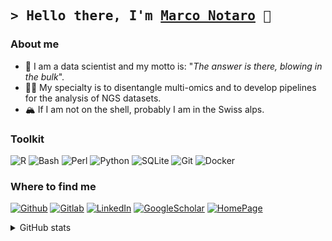 ## <samp>&gt; Hello there, I'm <a href="https://marconotaro.github.io" target="\_blank">Marco Notaro</a> :vulcan_salute: </samp>

### About me

 - :metal: I am a data scientist and my motto is: "_The answer is there, blowing in the bulk_".
 - :man_technologist: My specialty is to disentangle multi-omics and to develop pipelines for the analysis of NGS datasets.
 - :mountain_snow: If I am not on the shell, probably I am in the Swiss alps.

### Toolkit

<!-- https://shields.io/ -->
<!-- https://simpleicons.org/ -->

<p>
  <img alt="R" src="https://img.shields.io/badge/-R-276DC3?style=flat-square&logo=r&logoColor=white"/>
  <img alt="Bash" src="https://img.shields.io/badge/-Bash-4EAA25?style=flat-square&logo=gnu-bash&logoColor=white"/>
  <img alt="Perl" src="https://img.shields.io/badge/-Perl-39457E?style=flat-square&logo=perl&logoColor=white" />
  <img alt="Python" src="https://img.shields.io/badge/-Python-3776AB?style=flat-square&logo=python&logoColor=white"/>
  <img alt="SQLite" src="https://img.shields.io/badge/SQLite-07405E?style=flat-square&logo=sqlite&logoColor=white" />
  <img alt="Git" src="https://img.shields.io/badge/-Git-F05032?style=flat-square&logo=git&logoColor=white"/>
  <img alt="Docker" src="https://img.shields.io/badge/-Docker-2496ED?style=flat-square&logo=docker&logoColor=white"/>
</p>

### Where to find me

<p>
  <a href="https://github.com/marconotaro" target="_blank"><img alt="Github" src="https://img.shields.io/badge/GitHub-181717?&style=flat-square&logo=Github&logoColor=white"/></a>
  <a href="https://gitlab.com/marconotaro" target="_blank"><img alt="Gitlab" src="https://img.shields.io/badge/GitLab-FC6D26?&style=flat-square&logo=Gitlab&logoColor=white"/></a>
  <a href="https://www.linkedin.com/in/marconotaro" target="_blank"><img alt="LinkedIn" src="https://img.shields.io/badge/LinkedIn-0A66C2?&style=flat-square&logo=linkedin&logoColor=white"/></a>
  <a href="https://scholar.google.it/citations?user=BIl3KZwAAAAJ&hl=en" target="_blank"><img alt="GoogleScholar" src="https://img.shields.io/badge/GoogleScholar-4285F4?&style=flat-square&logo=googlescholar&logoColor=white"/></a>
  <a href="https://marconotaro.github.io" target="_blank"><img alt="HomePage" src="https://img.shields.io/badge/Website-3b5998?style=flat-square&logo=google-chrome&logoColor=white"/></a>
</p>


<details>
  <summary>GitHub stats</summary>

  <p>
    <img height="180em" src="https://github-readme-streak-stats.herokuapp.com/?user=marconotaro"/>
    <img height="180em" src="https://github-readme-stats.vercel.app/api/top-langs/?username=marconotaro&show_icons=true&hide_border=true&layout=compact&langs_count=8"/>
  </p>
</details>
